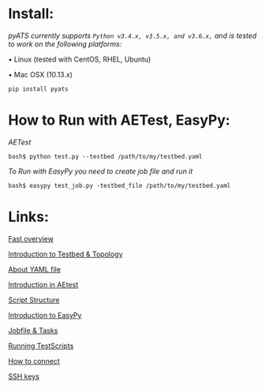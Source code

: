 Install:
======
*pyATS currently supports `Python v3.4.x, v3.5.x, and v3.6.x,` and is tested to work on the following platforms:*

•	Linux (tested with CentOS, RHEL, Ubuntu)

•	Mac OSX (10.13.x)

```pip install pyats```

How to Run with AETest, EasyPy:
======

*AETest*

```bash$ python test.py --testbed /path/to/my/testbed.yaml```

*To Run with EasyPy you need to create job file and run it*

```bash$ easypy test_job.py -testbed_file /path/to/my/testbed.yaml```

Links:
======

[Fast overview](https://pubhub.devnetcloud.com/media/pyats/docs/getting_started/index.html)

[Introduction to Testbed & Topology](https://pubhub.devnetcloud.com/media/pyats/docs/topology/introduction.html)

[About YAML file](https://pubhub.devnetcloud.com/media/pyats/docs/topology/concept.html#topology-device-object)

[Introduction in AEtest](https://pubhub.devnetcloud.com/media/pyats/docs/aetest/introduction.html)

[Script Structure](https://pubhub.devnetcloud.com/media/pyats/docs/aetest/structure.html)

[Introduction to EasyPy](https://pubhub.devnetcloud.com/media/pyats/docs/easypy/introduction.html)

[Jobfile & Tasks](https://pubhub.devnetcloud.com/media/pyats/docs/easypy/jobfile.html)

[Running TestScripts](https://pubhub.devnetcloud.com/media/pyats/docs/aetest/run.html)

[How to connect](https://pubhub.devnetcloud.com/media/pyats-packages/docs/unicon/user_guide/connection.html)

[SSH keys](https://www.iot-lab.info/tutorials/configure-your-ssh-access/)
